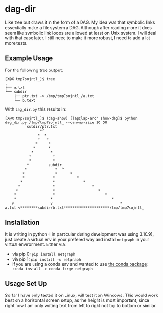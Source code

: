 # dag-dir

Like tree but draws it in the form of a DAG. My idea was that symbolic links essentially make a file system a DAG. Although after reading more it does seem like symbolic link loops are allowed at least on Unix system. I will deal with that case later.
I still need to make it more robust, I need to add a lot more tests.

## Example Usage

For the following tree output:

```python3
[X@X tmp7sojntl_]$ tree
.
├── a.txt
└── subdir
    ├── ptr.txt -> /tmp/tmp7sojntl_/a.txt
    └── b.text
```

With `dag_dir.py` this results in:

```
[X@X tmp7sojntl_]$ (dag-show) [lap@lap-arch show-dag]$ python dag_dir.py /tmp/tmp7sojntl_ --canvas-size 20 50
          subdir/ptr.txt
                *^
               *  *
               *   *
              *     *
             *      *
            *        *
           *          *
           *          *
          *         subdir
         *             *  ^
        *              *      *
        *             *          *
       *              *             *
      *               *                 *
     *                *                    *
    *                 *                       *
    *                *                           *
   ∨                 ∨                               *
a.txt <********subdir/b.txt*********************/tmp/tmp7sojntl_

```

## Installation

It is writing in python (I in particular during development was using 3.10.9), just create a virtual env in your prefered way and install `netgraph` in your virtual environment. Either via:

- via pip 0: `pip install netgraph`
- via pip 1: `pip install -u netgraph`
- if you are using a conda env and wanted to use [the conda package](https://anaconda.org/conda-forge/netgraph): ` conda install -c conda-forge netgraph`

## Usage Set Up 

So far I have only tested it on Linux, will test it on Windows. 
This would work best on a horizontal screen setup, as the height is most important, since right now I am only writing text from left to right not top to bottom or similar.


